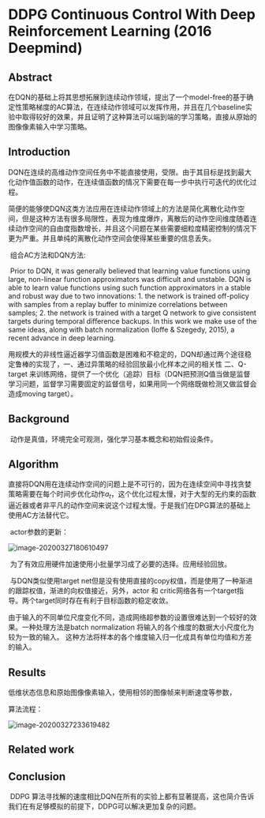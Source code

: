 # DDPG Continuous Control With Deep Reinforcement Learning  (2016 Deepmind)

## Abstract 

​	在DQN的基础上将其思想拓展到连续动作领域，提出了一个model-free的基于确定性策略梯度的AC算法，在连续动作领域可以发挥作用，并且在几个baseline实验中取得较好的效果，并且证明了这种算法可以端到端的学习策略，直接从原始的图像像素输入中学习策略。

## Introduction

​	DQN在连续的高维动作空间任务中不能直接使用，受限。由于其目标是找到最大化动作值函数的动作，在连续值函数的情况下需要在每一步中执行可迭代的优化过程。

​	简便的能够使DQN这类方法应用在连续动作领域上的方法是简化离散化动作空间，但是这种方法有很多局限性，表现为维度爆炸，离散后的动作空间维度随着连续动作空间的自由度指数增长，并且这个问题在某些需要细粒度精密控制的情况下更为严重。并且单纯的离散化动作空间会使得某些重要的信息丢失。

​	组合AC方法和DQN方法:

​	Prior to DQN, it was generally believed that learning value functions using large, non-linear function approximators was difficult and unstable. DQN is able to learn value functions using such function approximators in a stable and robust way due to two innovations: 1. the network is trained off-policy with samples from a replay buffer to minimize correlations between samples; 2. the network is trained with a target Q network to give consistent targets during temporal difference backups. In this work we make use of the same ideas, along with batch normalization (Ioffe & Szegedy, 2015), a recent advance in deep learning.

​	用规模大的非线性逼近器学习值函数是困难和不稳定的，DQN却通过两个途径稳定鲁棒的实现了，一、通过异策略的经验回放最小化样本之间的相关性 二、Q-target 来训练网络，提供了一个优化（追踪）目标（DQN把预测Q值当做是监督学习问题，监督学习需要固定的监督信号，如果用同一个网络既做检测又做监督会造成moving target）。

## Background

​	动作是真值，环境完全可观测，强化学习基本概念和初始假设条件。

## Algorithm

​	直接将DQN用在连续动作空间的问题上是不可行的，因为在连续空间中寻找贪婪策略需要在每个时间步优化动作$a_t$，这个优化过程太慢，对于大型的无约束的函数逼近器或者非平凡的动作空间来说这个过程太慢。于是我们在DPG算法的基础上使用AC方法替代它。

​	actor参数的更新：

![image-20200327180610497](C:\Users\Administrator\AppData\Roaming\Typora\typora-user-images\image-20200327180610497.png)

​	为了有效应用硬件加速使用小批量学习成了必要的选择。应用经验回放。

​	与DQN类似使用target net但是没有使用直接的copy权值，而是使用了一种渐进的跟踪权值，渐进的向权值接近，另外，actor 和 critic网络各有一个target指导。两个target同时存在有利于目标函数的稳定收敛。

​	由于输入的不同单位尺度变化不同，造成网络超参数的设置很难达到一个较好的效果。一种处理方法是batch  normalization 将输入的各个维度的数据大小尺度化为较为一致的输入。 这种方法将样本的各个维度输入归一化成具有单位均值和方差的输入。

 ## Results

​	低维状态信息和原始图像像素输入，使用相邻的图像帧来判断速度等参数，

算法流程：

![image-20200327233619482](C:\Users\Administrator\AppData\Roaming\Typora\typora-user-images\image-20200327233619482.png)

## Related work



## Conclusion

​	DDPG 算法寻找解的速度相比DQN在所有的实验上都有显著提高，这也简介告诉我们在有足够模拟的前提下，DDPG可以解决更加复杂的问题。





